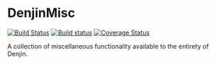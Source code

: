 # DenjinMisc
[![Build Status](https://travis-ci.org/storm20200/DenjinMisc.svg?branch=master)](https://travis-ci.org/storm20200/DenjinMisc) [![Build status](https://ci.appveyor.com/api/projects/status/txsrhdcwlam5c7kn?svg=true)](https://ci.appveyor.com/project/storm20200/denjinmisc) [![Coverage Status](https://coveralls.io/repos/github/storm20200/DenjinMisc/badge.svg)](https://coveralls.io/github/storm20200/DenjinMisc)

A collection of miscellaneous functionality available to the entirety of Denjin.
